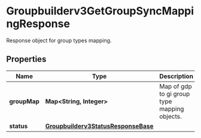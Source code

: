 

# Groupbuilderv3GetGroupSyncMappingResponse

Response object for group types mapping.

## Properties

| Name | Type | Description | Notes |
|------------ | ------------- | ------------- | -------------|
|**groupMap** | **Map&lt;String, Integer&gt;** | Map of gdp to gi group type mapping objects. |  [optional] |
|**status** | [**Groupbuilderv3StatusResponseBase**](Groupbuilderv3StatusResponseBase.md) |  |  [optional] |



